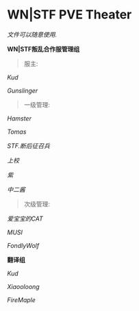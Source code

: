 # WN|STF PVE Theater

_文件可以随意使用._


**__WN|STF叛乱合作服管理组__**

>服主:

_Kud_

_Gunslinger_


>一级管理:

_Hamster_

_Tomas_

_STF.断后征召兵_

_上校_

_紫_

_中二酱_


>次级管理:

_爱宝宝的CAT_

_MUSI_

_FondlyWolf_


**__翻译组__**

_Kud_

_Xiaooloong_

_FireMaple_